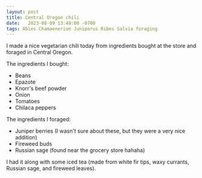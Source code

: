 ```yaml
---
layout: post
title: Central Oregon chili
date:   2023-08-09 13:49:00 -0700
tags: Abies Chamaenerion Juniperus Ribes Salvia foraging
---
```


I made a nice vegetarian chili today from ingredients bought at the store and foraged in Central Oregon.

The ingredients I bought:

* Beans
* Epazote
* Knorr's beef powder
* Onion
* Tomatoes
* Chilaca peppers

The ingredients I foraged:

* Juniper berries (I wasn't sure about these, but they were a very nice addition)
* Fireweed buds
* Russian sage (found near the grocery store hahaha)

I had it along with some iced tea (made from white fir tips, waxy currants, Russian sage, and fireweed leaves).
